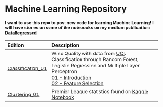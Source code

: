 Machine Learning Repository
===

#### I want to use this repo to post new code for learning Machine Learning! I will have stories on some of the notebooks on my medium publication: **[DataRegressed](https://medium.com/dataregressed)**

|Edition|Description|
|:-     |:-         |
|[Classification_01](https://github.com/IshNjie/Learning_MachineLearning/blob/master/Classification_01)|Wine Quality with data from [UCI](https://archive.ics.uci.edu/ml/datasets/Wine+Quality). Classification through Random Forest, Logistic Regression and Multiple Layer Perceptron<br>[01 - Introduction](https://github.com/IshNjie/Learning_MachineLearning/blob/master/Classification_01/01_Wine_Classification_Intro.ipynb)<br>[02 - Feature Selection](https://github.com/IshNjie/Learning_MachineLearning/blob/master/Classification_01/02_Wine_Classification_Feature_Selection.ipynb)|
|[Clustering_01](https://github.com/IshNjie/Learning_MachineLearning/blob/master/Clustering_01)|Premier League statistics found on [Kaggle](https://www.kaggle.com/zaeemnalla/premier-league#stats.csv)<br>[Notebook](https://github.com/IshNjie/Learning_MachineLearning/blob/master/Clustering_01/KMeans_Premier_League.ipynb)|
